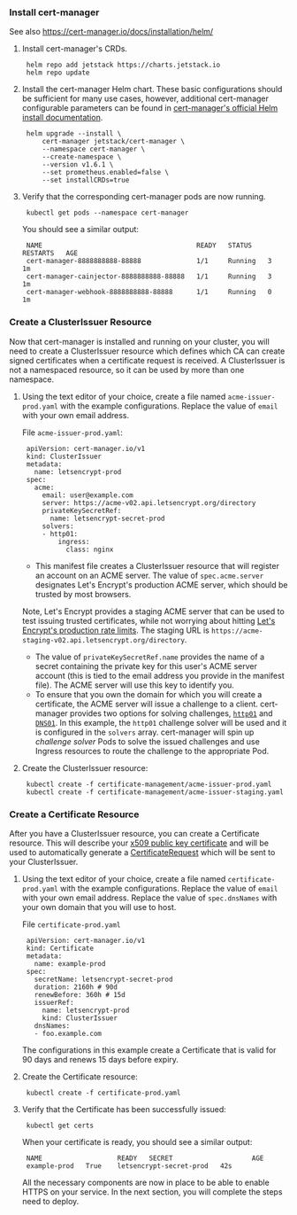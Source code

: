 ### Install cert-manager

See also https://cert-manager.io/docs/installation/helm/

1. Install cert-manager's CRDs.

        helm repo add jetstack https://charts.jetstack.io
        helm repo update

1. Install the cert-manager Helm chart. These basic configurations should be sufficient for many use cases, however, additional cert-manager configurable parameters can be found in [cert-manager's official Helm install documentation](https://cert-manager.io/docs/installation/helm/).

        helm upgrade --install \
            cert-manager jetstack/cert-manager \
            --namespace cert-manager \
            --create-namespace \
            --version v1.6.1 \
            --set prometheus.enabled=false \
            --set installCRDs=true

    <!-- to see available versions: `helm search jetstack/cert-manager --versions` -->
    <!-- uninstall: `helm uninstall --namespace cert-manager cert-manager` -->

1. Verify that the corresponding cert-manager pods are now running.

        kubectl get pods --namespace cert-manager

    You should see a similar output:

        NAME                                       READY   STATUS    RESTARTS   AGE
        cert-manager-8888888888-88888              1/1     Running   3          1m
        cert-manager-cainjector-8888888888-88888   1/1     Running   3          1m
        cert-manager-webhook-8888888888-88888      1/1     Running   0          1m


### Create a ClusterIssuer Resource

Now that cert-manager is installed and running on your cluster, you will need to create a ClusterIssuer resource which defines which CA can create signed certificates when a certificate request is received. A ClusterIssuer is not a namespaced resource, so it can be used by more than one namespace.

1. Using the text editor of your choice, create a file named `acme-issuer-prod.yaml` with the example configurations. Replace the value of `email` with your own email address.

    File `acme-issuer-prod.yaml`:

        apiVersion: cert-manager.io/v1
        kind: ClusterIssuer
        metadata:
          name: letsencrypt-prod
        spec:
          acme:
            email: user@example.com
            server: https://acme-v02.api.letsencrypt.org/directory
            privateKeySecretRef:
              name: letsencrypt-secret-prod
            solvers:
            - http01:
                ingress:
                  class: nginx

    - This manifest file creates a ClusterIssuer resource that will register an account on an ACME server. The value of `spec.acme.server` designates Let's Encrypt's production ACME server, which should be trusted by most browsers.

    Note, Let's Encrypt provides a staging ACME server that can be used to test issuing trusted certificates, while not worrying about hitting [Let's Encrypt's production rate limits](https://letsencrypt.org/docs/rate-limits/). The staging URL is `https://acme-staging-v02.api.letsencrypt.org/directory`.

    - The value of `privateKeySecretRef.name` provides the name of a secret containing the private key for this user's ACME server account (this is tied to the email address you provide in the manifest file). The ACME server will use this key to identify you.
    - To ensure that you own the domain for which you will create a certificate, the ACME server will issue a challenge to a client. cert-manager provides two options for solving challenges, [`http01`](https://cert-manager.io/docs/configuration/acme/http01/) and [`DNS01`](https://cert-manager.io/docs/configuration/acme/dns01/). In this example, the `http01` challenge solver will be used and it is configured in the `solvers` array. cert-manager will spin up *challenge solver* Pods to solve the issued challenges and use Ingress resources to route the challenge to the appropriate Pod.

1. Create the ClusterIssuer resource:

        kubectl create -f certificate-management/acme-issuer-prod.yaml
        kubectl create -f certificate-management/acme-issuer-staging.yaml

### Create a Certificate Resource

After you have a ClusterIssuer resource, you can create a Certificate resource. This will describe your [x509 public key certificate](https://en.wikipedia.org/wiki/X.509) and will be used to automatically generate a [CertificateRequest](https://cert-manager.io/docs/concepts/certificaterequest/) which will be sent to your ClusterIssuer.

1. Using the text editor of your choice, create a file named `certificate-prod.yaml` with the example configurations. Replace the value of `email` with your own email address. Replace the value of `spec.dnsNames` with your own domain that you will use to host.

    File `certificate-prod.yaml`

        apiVersion: cert-manager.io/v1
        kind: Certificate
        metadata:
          name: example-prod
        spec:
          secretName: letsencrypt-secret-prod
          duration: 2160h # 90d
          renewBefore: 360h # 15d
          issuerRef:
            name: letsencrypt-prod
            kind: ClusterIssuer
          dnsNames:
          - foo.example.com

    The configurations in this example create a Certificate that is valid for 90 days and renews 15 days before expiry.

1. Create the Certificate resource:

        kubectl create -f certificate-prod.yaml

1. Verify that the Certificate has been successfully issued:

        kubectl get certs

    When your certificate is ready, you should see a similar output:

        NAME                   READY   SECRET                    AGE
        example-prod   True    letsencrypt-secret-prod   42s

    All the necessary components are now in place to be able to enable HTTPS on your service. In the next section, you will complete the steps need to deploy.
